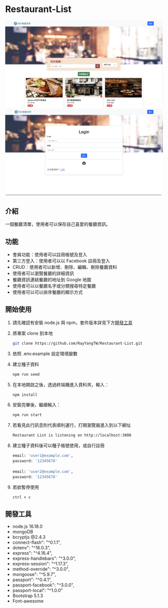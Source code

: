 # Restaurant-List

![image](./public/images/screenshot5.png)
![image](./public/images/screenshot4.png)

## 介紹

一個餐廳清單，使用者可以保存自己喜愛的餐廳資訊。

## 功能

- 會員功能：使用者可以註冊帳號及登入
- 第三方登入：使用者可以以 Facebook 註冊及登入
- CRUD：使用者可以新增、刪除、編輯、刪除餐廳資料
- 使用者可以瀏覽餐廳的詳細資訊
- 餐廳資訊連結餐廳的地址到 Google 地圖
- 使用者可以以餐廳名字或分類搜尋特定餐廳
- 使用者可以可以排序餐廳的顯示方式

## 開始使用

1. 請先確認有安裝 node.js 與 npm，套件版本詳見下方[開發工具](#開發工具)
2. 將專案 clone 到本地
   ```bash
   git clone https://github.com/RayYangTW/Restaurant-List.git
   ```
3. 依照 .env.example 設定環境變數
4. 建立種子資料

   ```bash
   npm run seed
   ```

5. 在本地開啟之後，透過終端機進入資料夾，輸入：

   ```bash
   npm install
   ```

6. 安裝完畢後，繼續輸入：

   ```bash
   npm run start
   ```

7. 若看見此行訊息則代表順利運行，打開瀏覽器進入到以下網址

   ```bash
   Restaurant List is listening on http://localhost:3000
   ```

8. 建立種子資料後可以種子帳號使用，或自行註冊

   ```bash
   email: 'user1@example.com',
   password: '12345678'

   email: 'user2@example.com',
   password: '12345678'
   ```

9. 若欲暫停使用

   ```bash
   ctrl + c
   ```

## 開發工具

- node.js 16.18.0
- mongoDB
- bcryptjs @2.4.3
- connect-flash": "^0.1.1",
- dotenv": "^16.0.3",
- express": "^4.16.4",
- express-handlebars": "^3.0.0",
- express-session": "^1.17.3",
- method-override": "^3.0.0",
- mongoose": "^5.9.7",
- passport": "^0.4.1",
- passport-facebook": "^3.0.0",
- passport-local": "^1.0.0"
- Bootstrap 5.1.3
- Font-awesome
